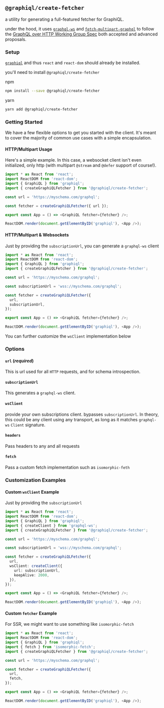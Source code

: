 ## `@graphiql/create-fetcher`

a utility for generating a full-featured fetcher for GraphiQL.

under the hood, it uses [`graphql-ws`](https://www.npmjs.com/package/graphql-ws) and [`fetch-multipart-graphql`](https://www.npmjs.com/package/fetch-multipart-graphql) to follow the [GraphQL over HTTP Working Group Spec](https://github.com/graphql/graphql-over-http) both accepted and advanced proposals.

### Setup

[`graphiql`](https://npmjs.com/package/graphiql) and thus `react` and `react-dom` should already be installed.

you'll need to install `@graphiql/create-fetcher`

npm

```bash
npm install --save @graphiql/create-fetcher
```

yarn

```bash
yarn add @graphiql/create-fetcher
```

### Getting Started

We have a few flexible options to get you started with the client. It's meant to cover the majority of common use cases with a simple encapsulation.

#### HTTP/Multipart Usage

Here's a simple example. In this case, a websocket client isn't even initialized, only http (with multipart `@stream` and `@defer` support of course!).

```ts
import * as React from 'react';
import ReactDOM from 'react-dom';
import { GraphiQL } from 'graphiql';
import { createGraphiQLFetcher } from '@graphiql/create-fetcher';

const url = 'https://myschema.com/graphql';

const fetcher = createGraphiQLFetcher({ url });

export const App = () => <GraphiQL fetcher={fetcher} />;

ReactDOM.render(document.getElementByID('graphiql'), <App />);
```

#### HTTP/Multipart & Websockets

Just by providing the `subscriptionUrl`, you can generate a `graphql-ws` client

```ts
import * as React from 'react';
import ReactDOM from 'react-dom';
import { GraphiQL } from 'graphiql';
import { createGraphiQLFetcher } from '@graphiql/create-fetcher';

const url = 'https://myschema.com/graphql';

const subscriptionUrl = 'wss://myschema.com/graphql';

const fetcher = createGraphiQLFetcher({
  url,
  subscriptionUrl,
});

export const App = () => <GraphiQL fetcher={fetcher} />;

ReactDOM.render(document.getElementByID('graphiql'), <App />);
```

You can further customize the `wsClient` implementation below

### Options

#### `url` (_required_)

This is url used for all `HTTP` requests, and for schema introspection.

#### `subscriptionUrl`

This generates a `graphql-ws` client.

#### `wsClient`

provide your own subscriptions client. bypasses `subscriptionUrl`. In theory, this could be any client using any transport, as long as it matches `graphql-ws` `Client` signature.

#### `headers`

Pass headers to any and all requests

#### `fetch`

Pass a custom fetch implementation such as `isomorphic-feth`

### Customization Examples

#### Custom `wsClient` Example

Just by providing the `subscriptionUrl`

```ts
import * as React from 'react';
import ReactDOM from 'react-dom';
import { GraphiQL } from 'graphiql';
import { createClient } from 'graphql-ws';
import { createGraphiQLFetcher } from '@graphiql/create-fetcher';

const url = 'https://myschema.com/graphql';

const subscriptionUrl = 'wss://myschema.com/graphql';

const fetcher = createGraphiQLFetcher({
  url,
  wsClient: createClient({
    url: subscriptionUrl,
    keepAlive: 2000,
  }),
});

export const App = () => <GraphiQL fetcher={fetcher} />;

ReactDOM.render(document.getElementByID('graphiql'), <App />);
```

#### Custom `fetcher` Example

For SSR, we might want to use something like `isomorphic-fetch`

```ts
import * as React from 'react';
import ReactDOM from 'react-dom';
import { GraphiQL } from 'graphiql';
import { fetch } from 'isomorphic-fetch';
import { createGraphiQLFetcher } from '@graphiql/create-fetcher';

const url = 'https://myschema.com/graphql';

const fetcher = createGraphiQLFetcher({
  url,
  fetch,
});

export const App = () => <GraphiQL fetcher={fetcher} />;

ReactDOM.render(document.getElementByID('graphiql'), <App />);
```
